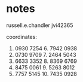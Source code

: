 # notes

russell.e.chandler
jvi42365

coordinates:
1. 0930 7254		 6. 7942 0938
2. 0730 9709		 7. 2464 5043
3. 6633 3352		 8. 8369 6769
4. 8475 0061		 9. 5263 8012
5. 7757 5145		10. 7435 0928

